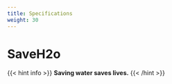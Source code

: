 ```yaml
---
title: Specifications
weight: 30
---
```

# SaveH2o

{{< hint info >}}
**Saving water saves lives.**
{{< /hint >}}



